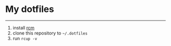 # My dotfiles
-------------

1. install [rcm](https://github.com/thoughtbot/rcm)
2. clone this repository to ``~/.dotfiles``
3. run ``rcup -v``
